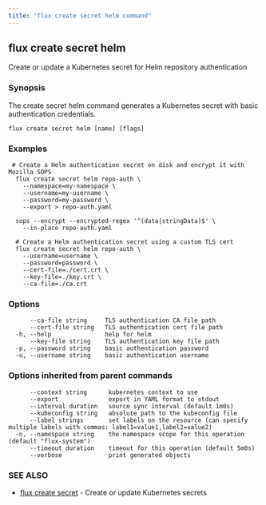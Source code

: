 ```yaml
---
title: "flux create secret helm command"
---
```

## flux create secret helm

Create or update a Kubernetes secret for Helm repository authentication

### Synopsis

The create secret helm command generates a Kubernetes secret with basic authentication credentials.

```
flux create secret helm [name] [flags]
```

### Examples

```
 # Create a Helm authentication secret on disk and encrypt it with Mozilla SOPS
  flux create secret helm repo-auth \
    --namespace=my-namespace \
    --username=my-username \
    --password=my-password \
    --export > repo-auth.yaml

  sops --encrypt --encrypted-regex '^(data|stringData)$' \
    --in-place repo-auth.yaml

  # Create a Helm authentication secret using a custom TLS cert
  flux create secret helm repo-auth \
    --username=username \
    --password=password \
    --cert-file=./cert.crt \
    --key-file=./key.crt \
    --ca-file=./ca.crt
```

### Options

```
      --ca-file string     TLS authentication CA file path
      --cert-file string   TLS authentication cert file path
  -h, --help               help for helm
      --key-file string    TLS authentication key file path
  -p, --password string    basic authentication password
  -u, --username string    basic authentication username
```

### Options inherited from parent commands

```
      --context string      kubernetes context to use
      --export              export in YAML format to stdout
      --interval duration   source sync interval (default 1m0s)
      --kubeconfig string   absolute path to the kubeconfig file
      --label strings       set labels on the resource (can specify multiple labels with commas: label1=value1,label2=value2)
  -n, --namespace string    the namespace scope for this operation (default "flux-system")
      --timeout duration    timeout for this operation (default 5m0s)
      --verbose             print generated objects
```

### SEE ALSO

* [flux create secret](/cmd/flux_create_secret/)	 - Create or update Kubernetes secrets

